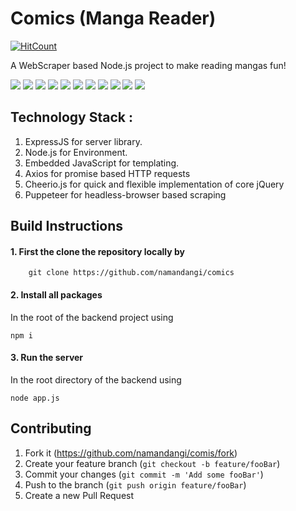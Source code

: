# Comics (Manga Reader)

[![HitCount](http://hits.dwyl.io/namandangi/comics.svg)](http://hits.dwyl.io/namandangi/comics)
   
   A WebScraper based Node.js project to make reading mangas fun! 
   
   ![](https://github.com/namandangi/comics/blob/master/public/docs/mangaList.jpeg)
   ![](https://github.com/namandangi/comics/blob/master/public/docs/chapterList.jpeg)
   ![](https://github.com/namandangi/comics/blob/master/public/docs/manga1.jpeg)
   ![](https://github.com/namandangi/comics/blob/master/public/docs/manga2.jpeg)
   ![](https://github.com/namandangi/comics/blob/master/public/docs/manga3.jpeg)
   ![](https://github.com/namandangi/comics/blob/master/public/docs/manga4.jpeg)
   ![](https://github.com/namandangi/comics/blob/master/public/docs/manga5.jpeg)
   ![](https://github.com/namandangi/comics/blob/master/public/docs/manga6.jpeg)
   ![](https://github.com/namandangi/comics/blob/master/public/docs/manga7.jpeg)
   ![](https://github.com/namandangi/comics/blob/master/public/docs/manga8.jpeg)
   ![](https://github.com/namandangi/comics/blob/master/public/docs/manga9.jpeg)

## Technology Stack :

   1. ExpressJS for server library.
   2. Node.js for Environment.
   3. Embedded JavaScript for templating.
   4. Axios for promise based HTTP requests
   5. Cheerio.js for quick and flexible implementation of core jQuery
   6. Puppeteer for headless-browser based scraping

## Build Instructions 
 
 #### 1. First the clone the repository locally by 
  ```
      git clone https://github.com/namandangi/comics
  ```
 #### 2. Install all packages 
 
   In the root of the backend project using
  ```
  npm i
  ```
 #### 3. Run the server
 
   In the root directory of the backend using 
   ```
   node app.js
   ```
  ## Contributing
  
   1. Fork it (https://github.com/namandangi/comis/fork)
   2. Create your feature branch  (```git checkout -b feature/fooBar```)
   3. Commit your changes (```git commit -m 'Add some fooBar'```)
   4. Push to the branch (```git push origin feature/fooBar```)
   5. Create a new Pull Request
